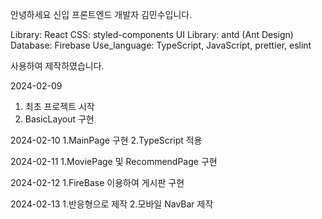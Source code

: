 안녕하세요 신입 프론트엔드 개발자 김민수입니다.

Library: React
CSS: styled-components
UI Library: antd (Ant Design)
Database: Firebase
Use_language: TypeScript, JavaScript, prettier, eslint

사용하여 제작하였습니다.

2024-02-09

1. 최초 프로젝트 시작
2. BasicLayout 구현

2024-02-10
1.MainPage 구현
2.TypeScript 적용

2024-02-11
1.MoviePage 및 RecommendPage 구현

2024-02-12
1.FireBase 이용하여 게시판 구현

2024-02-13 
1.반응형으로 제작 
2.모바일 NavBar 제작
